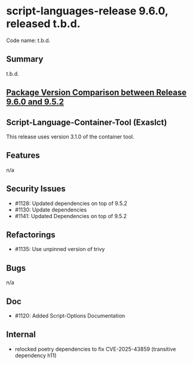 # script-languages-release 9.6.0, released t.b.d.

Code name: t.b.d.

## Summary

t.b.d.

## [Package Version Comparison between Release 9.6.0 and 9.5.2](package_diffs/9.6.0/README.md)

## Script-Language-Container-Tool (Exaslct)

This release uses version 3.1.0 of the container tool.

## Features

n/a

## Security Issues

 - #1128: Updated dependencies on top of 9.5.2
 - #1130: Update dependencies
 - #1141: Updated Dependencies on top of 9.5.2

## Refactorings

 - #1135: Use unpinned version of trivy

## Bugs

n/a

## Doc

 - #1120: Added Script-Options Documentation

## Internal

 - relocked poetry dependencies to fix CVE-2025-43859 (transitive dependency h11)